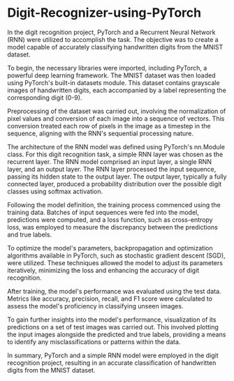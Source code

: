 # Digit-Recognizer-using-PyTorch
In the digit recognition project, PyTorch and a Recurrent Neural Network (RNN) were utilized to accomplish the task. The objective was to create a model capable of accurately classifying handwritten digits from the MNIST dataset.

To begin, the necessary libraries were imported, including PyTorch, a powerful deep learning framework. The MNIST dataset was then loaded using PyTorch's built-in datasets module. This dataset contains grayscale images of handwritten digits, each accompanied by a label representing the corresponding digit (0-9).

Preprocessing of the dataset was carried out, involving the normalization of pixel values and conversion of each image into a sequence of vectors. This conversion treated each row of pixels in the image as a timestep in the sequence, aligning with the RNN's sequential processing nature.

The architecture of the RNN model was defined using PyTorch's nn.Module class. For this digit recognition task, a simple RNN layer was chosen as the recurrent layer. The RNN model comprised an input layer, a single RNN layer, and an output layer. The RNN layer processed the input sequence, passing its hidden state to the output layer. The output layer, typically a fully connected layer, produced a probability distribution over the possible digit classes using softmax activation.

Following the model definition, the training process commenced using the training data. Batches of input sequences were fed into the model, predictions were computed, and a loss function, such as cross-entropy loss, was employed to measure the discrepancy between the predictions and true labels.

To optimize the model's parameters, backpropagation and optimization algorithms available in PyTorch, such as stochastic gradient descent (SGD), were utilized. These techniques allowed the model to adjust its parameters iteratively, minimizing the loss and enhancing the accuracy of digit recognition.

After training, the model's performance was evaluated using the test data. Metrics like accuracy, precision, recall, and F1 score were calculated to assess the model's proficiency in classifying unseen images.

To gain further insights into the model's performance, visualization of its predictions on a set of test images was carried out. This involved plotting the input images alongside the predicted and true labels, providing a means to identify any misclassifications or patterns within the data.

In summary, PyTorch and a simple RNN model were employed in the digit recognition project, resulting in an accurate classification of handwritten digits from the MNIST dataset.
